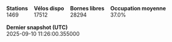 <div style="display:flex;gap:16px;flex-wrap:wrap;margin:8px 0 16px 0">
  <div><b>Stations</b><br/>1469</div>
  <div><b>Vélos dispo</b><br/>17512</div>
  <div><b>Bornes libres</b><br/>28294</div>
  <div><b>Occupation moyenne</b><br/>37.0%</div>
  <div><b>Dernier snapshot (UTC)</b><br/>2025-09-10 11:26:00.355000</div>
</div>